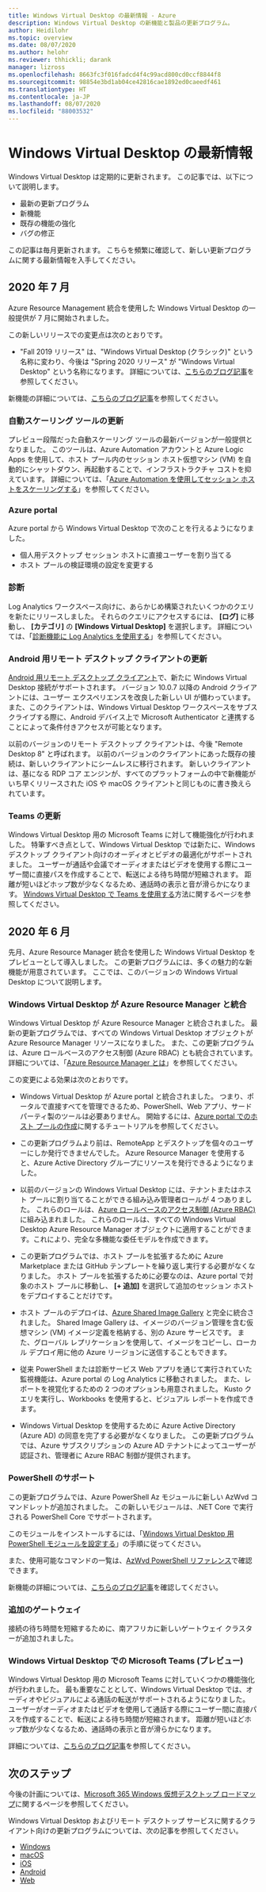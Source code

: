 ```yaml
---
title: Windows Virtual Desktop の最新情報 - Azure
description: Windows Virtual Desktop の新機能と製品の更新プログラム。
author: Heidilohr
ms.topic: overview
ms.date: 08/07/2020
ms.author: helohr
ms.reviewer: thhickli; darank
manager: lizross
ms.openlocfilehash: 8663fc3f016fadcd4f4c99acd800cd0ccf8844f8
ms.sourcegitcommit: 98854e3bd1ab04ce42816cae1892ed0caeedf461
ms.translationtype: HT
ms.contentlocale: ja-JP
ms.lasthandoff: 08/07/2020
ms.locfileid: "88003532"
---
```

# <a name="whats-new-in-windows-virtual-desktop"></a>Windows Virtual Desktop の最新情報

Windows Virtual Desktop は定期的に更新されます。 この記事では、以下について説明します。

- 最新の更新プログラム
- 新機能
- 既存の機能の強化
- バグの修正

この記事は毎月更新されます。 こちらを頻繁に確認して、新しい更新プログラムに関する最新情報を入手してください。

## <a name="july-2020"></a>2020 年 7 月  

Azure Resource Management 統合を使用した Windows Virtual Desktop の一般提供が 7 月に開始されました。

この新しいリリースでの変更点は次のとおりです。 

- "Fall 2019 リリース" は、"Windows Virtual Desktop (クラシック)" という名称に変わり、今後は "Spring 2020 リリース" が "Windows Virtual Desktop" という名称になります。 詳細については、[こちらのブログ記事](https://azure.microsoft.com/blog/new-windows-virtual-desktop-capabilities-now-generally-available/)を参照してください。 

新機能の詳細については、[こちらのブログ記事](https://techcommunity.microsoft.com/t5/itops-talk-blog/windows-virtual-desktop-spring-update-enters-public-preview/ba-p/1340245)を参照してください。 

### <a name="autoscaling-tool-update"></a>自動スケーリング ツールの更新

プレビュー段階だった自動スケーリング ツールの最新バージョンが一般提供となりました。 このツールは、Azure Automation アカウントと Azure Logic Apps を使用して、ホスト プール内のセッション ホスト仮想マシン (VM) を自動的にシャットダウン、再起動することで、インフラストラクチャ コストを抑えています。 詳細については、「[Azure Automation を使用してセッション ホストをスケーリングする](set-up-scaling-script.md)」を参照してください。

### <a name="azure-portal"></a>Azure portal

Azure portal から Windows Virtual Desktop で次のことを行えるようになりました。 

- 個人用デスクトップ セッション ホストに直接ユーザーを割り当てる  
- ホスト プールの検証環境の設定を変更する 

### <a name="diagnostics"></a>診断

Log Analytics ワークスペース向けに、あらかじめ構築されたいくつかのクエリを新たにリリースしました。 それらのクエリにアクセスするには、 **[ログ]** に移動し、 **[カテゴリ]** の **[Windows Virtual Desktop]** を選択します。 詳細については、「[診断機能に Log Analytics を使用する](diagnostics-log-analytics.md)」を参照してください。

### <a name="update-for-remote-desktop-client-for-android"></a>Android 用リモート デスクトップ クライアントの更新

[Android 用リモート デスクトップ クライアント](https://play.google.com/store/apps/details?id=com.microsoft.rdc.androidx)で、新たに Windows Virtual Desktop 接続がサポートされます。 バージョン 10.0.7 以降の Android クライアントには、ユーザー エクスペリエンスを改良した新しい UI が備わっています。 また、このクライアントは、Windows Virtual Desktop ワークスペースをサブスクライブする際に、Android デバイス上で Microsoft Authenticator と連携することによって条件付きアクセスが可能となります。  

以前のバージョンのリモート デスクトップ クライアントは、今後 "Remote Desktop 8" と呼ばれます。 以前のバージョンのクライアントにあった既存の接続は、新しいクライアントにシームレスに移行されます。 新しいクライアントは、基になる RDP コア エンジンが、すべてのプラットフォームの中で新機能がいち早くリリースされた iOS や macOS クライアントと同じものに書き換えられています。 

### <a name="teams-update"></a>Teams の更新

Windows Virtual Desktop 用の Microsoft Teams に対して機能強化が行われました。 特筆すべき点として、Windows Virtual Desktop では新たに、Windows デスクトップ クライアント向けのオーディオとビデオの最適化がサポートされました。 ユーザーが通話や会議でオーディオまたはビデオを使用する際にユーザー間に直接パスを作成することで、転送による待ち時間が短縮されます。 距離が短いほどホップ数が少なくなるため、通話時の表示と音が滑らかになります。 [Windows Virtual Desktop で Teams を使用する](teams-on-wvd.md)方法に関するページを参照してください。

## <a name="june-2020"></a>2020 年 6 月

先月、Azure Resource Manager 統合を使用した Windows Virtual Desktop をプレビューとして導入しました。 この更新プログラムには、多くの魅力的な新機能が用意されています。 ここでは、このバージョンの Windows Virtual Desktop について説明します。

### <a name="windows-virtual-desktop-is-now-integrated-with-azure-resource-manager"></a>Windows Virtual Desktop が Azure Resource Manager と統合

Windows Virtual Desktop が Azure Resource Manager と統合されました。 最新の更新プログラムでは、すべての Windows Virtual Desktop オブジェクトが Azure Resource Manager リソースになりました。 また、この更新プログラムは、Azure ロールベースのアクセス制御 (Azure RBAC) とも統合されています。 詳細については、「[Azure Resource Manager とは](../azure-resource-manager/management/overview.md)」を参照してください。

この変更による効果は次のとおりです。

- Windows Virtual Desktop が Azure portal と統合されました。 つまり、ポータルで直接すべてを管理できるため、PowerShell、Web アプリ、サードパーティ製のツールは必要ありません。 開始するには、[Azure portal でのホスト プールの作成](create-host-pools-azure-marketplace.md)に関するチュートリアルを参照してください。

- この更新プログラムより前は、RemoteApp とデスクトップを個々のユーザーにしか発行できませんでした。 Azure Resource Manager を使用すると、Azure Active Directory グループにリソースを発行できるようになりました。

- 以前のバージョンの Windows Virtual Desktop には、テナントまたはホスト プールに割り当てることができる組み込み管理者ロールが 4 つありました。 これらのロールは、[Azure ロールベースのアクセス制御 (Azure RBAC)](../role-based-access-control/overview.md) に組み込まれました。 これらのロールは、すべての Windows Virtual Desktop Azure Resource Manager オブジェクトに適用することができます。これにより、完全な多機能な委任モデルを作成できます。

- この更新プログラムでは、ホスト プールを拡張するために Azure Marketplace または GitHub テンプレートを繰り返し実行する必要がなくなりました。 ホスト プールを拡張するために必要なのは、Azure portal で対象のホスト プールに移動し、 **[+ 追加]** を選択して追加のセッション ホストをデプロイすることだけです。

- ホスト プールのデプロイは、[Azure Shared Image Gallery](../virtual-machines/windows/shared-image-galleries.md) と完全に統合されました。 Shared Image Gallery は、イメージのバージョン管理を含む仮想マシン (VM) イメージ定義を格納する、別の Azure サービスです。 また、グローバル レプリケーションを使用して、イメージをコピーし、ローカル デプロイ用に他の Azure リージョンに送信することもできます。

- 従来 PowerShell または診断サービス Web アプリを通じて実行されていた監視機能は、Azure portal の Log Analytics に移動されました。 また、レポートを視覚化するための 2 つのオプションも用意されました。 Kusto クエリを実行し、Workbooks を使用すると、ビジュアル レポートを作成できます。

- Windows Virtual Desktop を使用するために Azure Active Directory (Azure AD) の同意を完了する必要がなくなりました。 この更新プログラムでは、Azure サブスクリプションの Azure AD テナントによってユーザーが認証され、管理者に Azure RBAC 制御が提供されます。


### <a name="powershell-support"></a>PowerShell のサポート

この更新プログラムでは、Azure PowerShell Az モジュールに新しい AzWvd コマンドレットが追加されました。 この新しいモジュールは、.NET Core で実行される PowerShell Core でサポートされます。

このモジュールをインストールするには、「[Windows Virtual Desktop 用 PowerShell モジュールを設定する](powershell-module.md)」の手順に従ってください。

また、使用可能なコマンドの一覧は、[AzWvd PowerShell リファレンス](/powershell/module/az.desktopvirtualization/?view=azps-4.2.0#desktopvirtualization)で確認できます。

新機能の詳細については、[こちらのブログ記事](https://techcommunity.microsoft.com/t5/itops-talk-blog/windows-virtual-desktop-spring-update-enters-public-preview/ba-p/1340245)を確認してください。

### <a name="additional-gateways"></a>追加のゲートウェイ

接続の待ち時間を短縮するために、南アフリカに新しいゲートウェイ クラスターが追加されました。

### <a name="microsoft-teams-on-windows-virtual-desktop-preview"></a>Windows Virtual Desktop での Microsoft Teams (プレビュー)

Windows Virtual Desktop 用の Microsoft Teams に対していくつかの機能強化が行われました。 最も重要なこととして、Windows Virtual Desktop では、オーディオやビジュアルによる通話の転送がサポートされるようになりました。 ユーザーがオーディオまたはビデオを使用して通話する際にユーザー間に直接パスを作成することで、転送による待ち時間が短縮されます。 距離が短いほどホップ数が少なくなるため、通話時の表示と音が滑らかになります。

詳細については、[こちらのブログ記事](https://azure.microsoft.com/updates/windows-virtual-desktop-media-optimization-for-microsoft-teams-is-now-available-in-public-preview/)を参照してください。

## <a name="next-steps"></a>次のステップ

今後の計画については、[Microsoft 365 Windows 仮想デスクトップ ロードマップ](https://www.microsoft.com/microsoft-365/roadmap?filters=Windows%20Virtual%20Desktop)に関するページを参照してください。

Windows Virtual Desktop およびリモート デスクトップ サービスに関するクライアント向けの更新プログラムについては、次の記事を参照してください。

- [Windows](/windows-server/remote/remote-desktop-services/clients/windowsdesktop-whatsnew)
- [macOS](/windows-server/remote/remote-desktop-services/clients/mac-whatsnew)
- [iOS](/windows-server/remote/remote-desktop-services/clients/ios-whatsnew)
- [Android](/windows-server/remote/remote-desktop-services/clients/android-whatsnew)
- [Web](/windows-server/remote/remote-desktop-services/clients/web-client-whatsnew)
